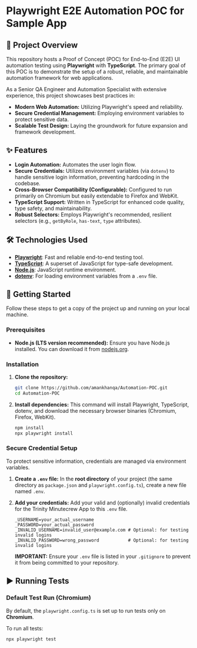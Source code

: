 # Playwright E2E Automation POC for Sample App

## 🚀 Project Overview

This repository hosts a Proof of Concept (POC) for End-to-End (E2E) UI automation testing using **Playwright** with **TypeScript**. The primary goal of this POC is to demonstrate the setup of a robust, reliable, and maintainable automation framework for web applications.

As a Senior QA Engineer and Automation Specialist with extensive experience, this project showcases best practices in:
* **Modern Web Automation:** Utilizing Playwright's speed and reliability.
* **Secure Credential Management:** Employing environment variables to protect sensitive data.
* **Scalable Test Design:** Laying the groundwork for future expansion and framework development.

## ✨ Features

* **Login Automation:** Automates the user login flow.
* **Secure Credentials:** Utilizes environment variables (via `dotenv`) to handle sensitive login information, preventing hardcoding in the codebase.
* **Cross-Browser Compatibility (Configurable):** Configured to run primarily on Chromium but easily extendable to Firefox and WebKit.
* **TypeScript Support:** Written in TypeScript for enhanced code quality, type safety, and maintainability.
* **Robust Selectors:** Employs Playwright's recommended, resilient selectors (e.g., `getByRole`, `has-text`, `type` attributes).

## 🛠️ Technologies Used

* [**Playwright**](https://playwright.dev/): Fast and reliable end-to-end testing tool.
* [**TypeScript**](https://www.typescriptlang.org/): A superset of JavaScript for type-safe development.
* [**Node.js**](https://nodejs.org/): JavaScript runtime environment.
* [**dotenv**](https://www.npmjs.com/package/dotenv): For loading environment variables from a `.env` file.

## 🚀 Getting Started

Follow these steps to get a copy of the project up and running on your local machine.

### Prerequisites

* **Node.js (LTS version recommended):**
    Ensure you have Node.js installed. You can download it from [nodejs.org](https://nodejs.org/).

### Installation

1.  **Clone the repository:**
    ```bash
    git clone https://github.com/amankhanqa/Automation-POC.git
    cd Automation-POC
    ```

2.  **Install dependencies:**
    This command will install Playwright, TypeScript, dotenv, and download the necessary browser binaries (Chromium, Firefox, WebKit).
    ```bash
    npm install
    npx playwright install
    ```

### Secure Credential Setup

To protect sensitive information, credentials are managed via environment variables.

1.  **Create a `.env` file:**
    In the **root directory** of your project (the same directory as `package.json` and `playwright.config.ts`), create a new file named `.env`.

2.  **Add your credentials:**
    Add your valid and (optionally) invalid credentials for the Trinity Minutecrew App to this `.env` file.
    ```dotenv
    _USERNAME=your_actual_username
    _PASSWORD=your_actual_password
    _INVALID_USERNAME=invalid_user@example.com # Optional: for testing invalid logins
    _INVALID_PASSWORD=wrong_password           # Optional: for testing invalid logins
    ```
    **IMPORTANT:** Ensure your `.env` file is listed in your `.gitignore` to prevent it from being committed to your repository.

## ▶️ Running Tests

### Default Test Run (Chromium)

By default, the `playwright.config.ts` is set up to run tests only on **Chromium**.

To run all tests:
```bash
npx playwright test
